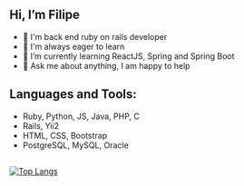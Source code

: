 ## Hi, I’m Filipe

- :gem: I'm back end ruby on rails developer
- 🔭 I'm always eager to learn
- 🌱 I’m currently learning ReactJS, Spring and Spring Boot
- 💬 Ask me about anything, I am happy to help

## Languages and Tools:

* Ruby, Python, JS, Java, PHP, C
* Rails, Yii2
* HTML, CSS, Bootstrap
* PostgreSQL, MySQL, Oracle
 
##

[![Top Langs](https://github-readme-stats.vercel.app/api/top-langs/?username=filipebeserramaia&theme=dark&layout=compact)](https://github.com/anuraghazra/github-readme-stats)



